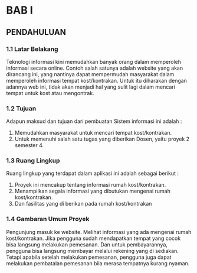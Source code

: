 # BAB I
## PENDAHULUAN
### 1.1	Latar Belakang
Teknologi informasi kini memudahkan banyak orang dalam memperoleh informasi secara online. Contoh salah satunya adalah website yang akan dirancang ini, yang nantinya  dapat mempermudah masyarakat dalam memperoleh informasi tempat kost/kontrakan. Untuk itu diharakan dengan adannya web ini, tidak akan menjadi hal yang sulit lagi dalam mencari tempat untuk kost atau mengontrak.
### 1.2	Tujuan
Adapun maksud dan tujuan dari pembuatan Sistem informasi  ini adalah :
1.	Memudahkan masyarakat untuk mencari tempat kost/kontrakan.
2.	Untuk memenuhi salah satu tugas yang diberikan Dosen, yaitu proyek 2 semester 4.
### 1.3  Ruang Lingkup
Ruang lingkup yang terdapat dalam aplikasi ini adalah sebagai berikut :
1.	Proyek ini mencakup tentang informasi rumah kost/kontrakan.
2.	Menampilkan segala informasi yang dibutukan mengenai rumah kost/kontrakan.
3.	Dan fasilitas yang di berikan pada rumah kost/kontrakan
### 1.4 Gambaran Umum Proyek
Pengunjung masuk ke website. Melihat informasi yang ada mengenai rumah kost/kontrakan. Jika pengguna sudah mendapatkan tempat yang cocok bisa langsung melakukan pemesanan. Dan untuk pembayarannya, pengguna bisa langsung membayar melalui rekening yang di sediakan. Tetapi apabila setelah melakukan pemesanan, pengguna juga dapat melakukan pembatalan pemesanan bila merasa tempatnya kurang nyaman.

